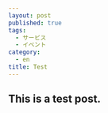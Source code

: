 ```yaml
---
layout: post
published: true
tags:
  - サービス
  - イベント
category:
  - en
title: Test
---
```

## This is a test post.

